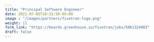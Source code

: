 ```yaml
---
title: "Principal Software Engineer"
date: 2021-07-05T10:33:50-05:00
image : "/images/partners/fivetran-logo.png"
weight: 11
form_link: "https://boards.greenhouse.io/fivetran/jobs/5061324003"
draft: false
---
```


